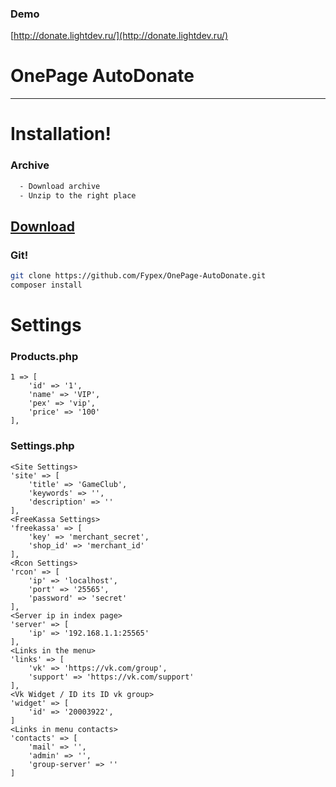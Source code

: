 ### Demo
  [http://donate.lightdev.ru/](http://donate.lightdev.ru/)
  
# OnePage AutoDonate
---
# Installation!

### Archive
```sh
  - Download archive
  - Unzip to the right place
```
  [Download](http://files.ztgamers.com.ua/?dl=c6a7f53ed197a206b38b0e42476fd5bb)
---
### Git!
```sh
git clone https://github.com/Fypex/OnePage-AutoDonate.git
composer install
```

# Settings

### Products.php

    1 => [
        'id' => '1',
        'name' => 'VIP', 
        'pex' => 'vip',
        'price' => '100'
    ],

### Settings.php

    <Site Settings>
    'site' => [  
        'title' => 'GameClub',
        'keywords' => '',
        'description' => ''
    ],
    <FreeKassa Settings>
    'freekassa' => [
        'key' => 'merchant_secret',
        'shop_id' => 'merchant_id'
    ],
    <Rcon Settings>
    'rcon' => [
        'ip' => 'localhost',
        'port' => '25565',
        'password' => 'secret'
    ],
    <Server ip in index page>
    'server' => [
        'ip' => '192.168.1.1:25565'
    ],
    <Links in the menu>
    'links' => [
        'vk' => 'https://vk.com/group',
        'support' => 'https://vk.com/support'
    ],
    <Vk Widget / ID its ID vk group>
    'widget' => [
        'id' => '20003922',
    ]
    <Links in menu contacts>
    'contacts' => [
        'mail' => '',
        'admin' => '',
        'group-server' => ''
    ]

